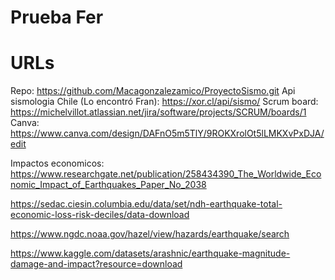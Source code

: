 # Prueba Fer

# URLs

Repo: https://github.com/Macagonzalezamico/ProyectoSismo.git
Api sismologia Chile (Lo encontró Fran): https://xor.cl/api/sismo/
Scrum board: https://michelvillot.atlassian.net/jira/software/projects/SCRUM/boards/1
Canva: https://www.canva.com/design/DAFnO5m5TlY/9ROKXrolOt5lLMKXvPxDJA/edit

Impactos economicos: https://www.researchgate.net/publication/258434390_The_Worldwide_Economic_Impact_of_Earthquakes_Paper_No_2038

https://sedac.ciesin.columbia.edu/data/set/ndh-earthquake-total-economic-loss-risk-deciles/data-download

https://www.ngdc.noaa.gov/hazel/view/hazards/earthquake/search

https://www.kaggle.com/datasets/arashnic/earthquake-magnitude-damage-and-impact?resource=download
